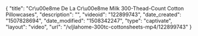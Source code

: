 {
    "title": "Cr\u00e8me De La Cr\u00e8me Milk 300-Thead-Count Cotton Pillowcases",
    "description": "",
    "videoid": "122899743",
    "date_created": "1507828694",
    "date_modified": "1508342247",
    "type": "captivate",
    "layout": "video",
    "url": "\/v\/jlahome-300tc-cottonsheets-mp4\/122899743"
}